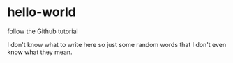# hello-world
follow the Github tutorial

I don't know what to write here so just some random words that I don't even know what they mean.

